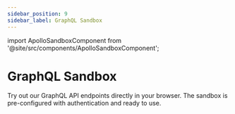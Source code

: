 ```yaml
---
sidebar_position: 9
sidebar_label: GraphQL Sandbox
---
```


import ApolloSandboxComponent from '@site/src/components/ApolloSandboxComponent';

# GraphQL Sandbox

Try out our GraphQL API endpoints directly in your browser. The sandbox is pre-configured with authentication and ready to use.

<ApolloSandboxComponent/>
